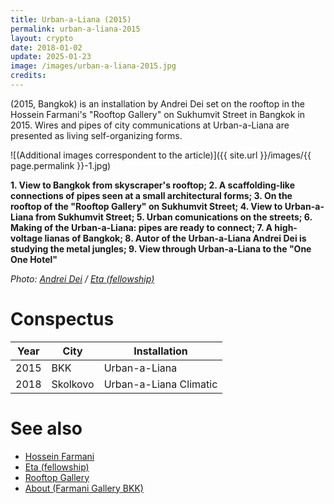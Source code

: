 ```yaml
---
title: Urban-a-Liana (2015)
permalink: urban-a-liana-2015
layout: crypto
date: 2018-01-02
update: 2025-01-23
image: /images/urban-a-liana-2015.jpg
credits:
---
```


(2015, Bangkok) is an installation by Andrei Dei set on the rooftop in the Hossein Farmani's "Rooftop Gallery" on Sukhumvit Street in Bangkok in 2015. Wires and pipes of city communications at Urban-a-Liana are presented as living self-organizing forms.

![(Additional images correspondent to the article)]({{ site.url }}/images/{{ page.permalink }}-1.jpg)

**1. View to Bangkok from skyscraper's rooftop; 2. A scaffolding-like connections of pipes seen at a small architectural forms; 3. On the rooftop of the "Rooftop Gallery" on Sukhumvit Street; 4. View to Urban-a-Liana from Sukhumvit Street; 5. Urban comunications on the streets; 6. Making of the Urban-a-Liana: pipes are ready to connect; 7. A high-voltage lianas of Bangkok; 8. Autor of the Urban-a-Liana Andrei Dei is studying the metal jungles; 9. View through Urban-a-Liana to the "One One Hotel"**

*Photo: [Andrei Dei](deinichenko-andrei) / [Eta (fellowship)](eta-fellowship)*

# Conspectus

|Year|City|Installation|
|-|-|-|
|2015|BKK|Urban-a-Liana|
|2018|Skolkovo|Urban-a-Liana Climatic|

# See also

+ [Hossein Farmani](farmani-hossein)
+ [Eta (fellowship)](eta-fellowship)
+ [Rooftop Gallery](rooftop-gallery)
+ [About (Farmani Gallery BKK)](http://www.farmanigallery.com/about.html)
